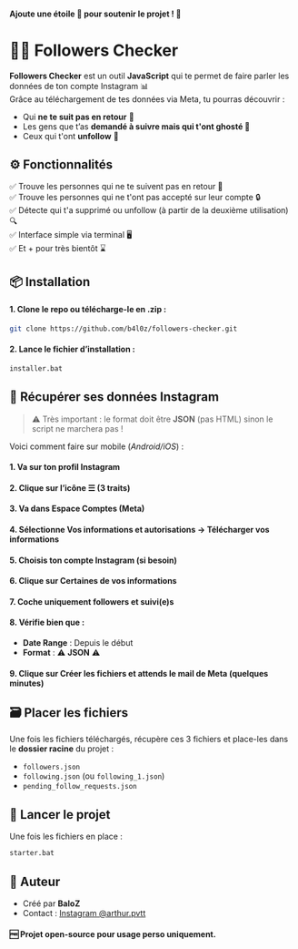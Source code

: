 #### Ajoute une étoile 🌟 pour soutenir le projet ! 🩷


# 🕵️‍♂️ Followers Checker

**Followers Checker** est un outil **JavaScript** qui te permet de faire parler les données de ton compte Instagram 📊  
Grâce au téléchargement de tes données via Meta, tu pourras découvrir :

- Qui **ne te suit pas en retour** 👀  
- Les gens que t’as **demandé à suivre mais qui t'ont ghosté 🖕**  
- Ceux qui t'ont **unfollow** 🥲





## ⚙️ Fonctionnalités

✅ Trouve les personnes qui ne te suivent pas en retour 👀  
✅ Trouve les personnes qui ne t'ont pas accepté sur leur compte 🔒  
✅ Détecte qui t'a supprimé ou unfollow (à partir de la deuxième utilisation) 🔍  
✅ Interface simple via terminal 🖥️  
✅ Et + pour très bientôt ⌛  


## 📦 Installation

#### 1. Clone le repo ou télécharge-le en .zip :  
```bash
git clone https://github.com/b4l0z/followers-checker.git
```

#### 2. Lance le fichier d’installation :  
```bash
installer.bat
```



## 📁 Récupérer ses données Instagram

> ⚠️ Très important : le format doit être **JSON** (pas HTML) sinon le script ne marchera pas !

Voici comment faire sur mobile (*Android/iOS*) :

#### 1. Va sur ton **profil Instagram**  
#### 2. Clique sur l’icône **☰ (3 traits)**  
#### 3. Va dans **Espace Comptes** (Meta)  
#### 4. Sélectionne **Vos informations et autorisations** → **Télécharger vos informations**  
#### 5. Choisis ton compte Instagram (si besoin)  
#### 6. Clique sur **Certaines de vos informations**  
#### 7. Coche uniquement **followers et suivi(e)s**  
#### 8. Vérifie bien que :  
   - **Date Range** : Depuis le début  
   - **Format** : ⚠️ **JSON** ⚠️  
#### 9. Clique sur **Créer les fichiers** et attends le mail de Meta (quelques minutes)



## 🗃️ Placer les fichiers

Une fois les fichiers téléchargés, récupère ces 3 fichiers et place-les dans le **dossier racine** du projet :

- `followers.json` 
- `following.json` (ou `following_1.json`) 
- `pending_follow_requests.json`



## 🚀 Lancer le projet

Une fois les fichiers en place :
```bash
starter.bat
```



## 👤 Auteur

- Créé par **BaloZ**  
- Contact : [Instagram @arthur.pvtt](https://instagram.com/arthur.pvtt)


#### 🆓 Projet open-source pour usage perso uniquement.
